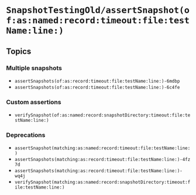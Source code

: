 # ``SnapshotTestingOld/assertSnapshot(of:as:named:record:timeout:file:testName:line:)``

## Topics

### Multiple snapshots

- ``assertSnapshots(of:as:record:timeout:file:testName:line:)-6mdbp``
- ``assertSnapshots(of:as:record:timeout:file:testName:line:)-6c4fe``

### Custom assertions

- ``verifySnapshot(of:as:named:record:snapshotDirectory:timeout:file:testName:line:)``

### Deprecations

- ``assertSnapshot(matching:as:named:record:timeout:file:testName:line:)``
- ``assertSnapshots(matching:as:record:timeout:file:testName:line:)-4fz7d``
- ``assertSnapshots(matching:as:record:timeout:file:testName:line:)-wq4j``
- ``verifySnapshot(matching:as:named:record:snapshotDirectory:timeout:file:testName:line:)``
